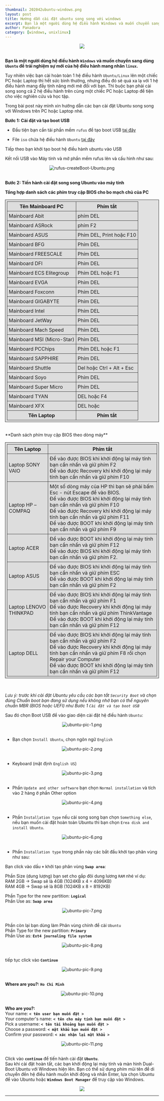 ```yaml
---
thumbnail: 202042ubuntu-windows.png
layout: post
title: Hướng dẫn cài đặt ubuntu song song với windows
excerpt: Bạn là một người dùng hệ điều hành Windows và muốn chuyển sang dùng Ubuntu
author: Panadora
category: [windows, unixlinux]
---
```


<center><img class="img-thumbnail" src="{{site.baseurl}}/image/202042ubuntu-windows.png"></center><br>

**Bạn là một người dùng hệ điều hành `Windows` và muốn chuyển sang dùng `Ubuntu` để trải nghiệm sự mới của hệ điều hành mang nhân `linux`.**

Tuy nhiên việc bạn cài hoàn toàn 1 hệ điều hành `Ubuntu/Linux` lên một chiếc PC hoặc Laptop thì hết sức bình thường, nhưng điều đó sẽ quá xa lạ với 1 hệ điều hành mang đầy tính năng mới mẽ đối với bạn. Thì buộc bạn phải cài song song cả 2 hệ điều hành trên cùng một chiếc PC hoặc Laptop để tiện cho việc nghiên cứu và học tập.

Trong bài post này mình xin hướng dẫn các bạn cài đặt Ubuntu song song với Windows trên PC hoặc Laptop nhé.

**Bước 1: Cài đặt và tạo boot USB**

- Đầu tiện bạn cần tải phần mềm `rufus` để tạo boot USB <a href="https://rufus.ie/">tại đây</a>

- File `iso` chứa hệ điều hành `Ubuntu` <a href="https://ubuntu.com/#download">tại đây</a>

Tiếp theo bạn khởi tạo boot hệ điều hành ubuntu vào USB

Kết nối USB vào Máy tính và mở phần mềm rufus lên và cấu hình như sau:

<center><img class="img-thumbnail" src="https://www.upsieutoc.com/images/2020/04/03/rufus-createBoot-Ubuntu.png" alt="rufus-createBoot-Ubuntu.png" border="0"/></center><br>

**Bước 2: Tiến hành cài đặt song song Ubuntu vào máy tính**

**Tổng hợp danh sách các phím truy cập BIOS cho bo mạch chủ của PC**

<article class="text-blog">
	<style>	
		table, th, td {
		  background: #dddd;
		  border: 1px solid #242424;
		  padding: 8px;
		}
	</style>
	<table>
		<tr>
			<th> Tên Mainboard PC </th>
			<th> Phím tắt </th>
		</tr>
		<tr>
			<td> Mainboard Abit </td>
			<td> phím DEL </td>
		</tr>
		<tr>
			<td> Mainboard ASRock </td>
			<td> phím F2 </td>
		</tr>
		<tr>
			<td> Mainboard ASUS </td>
			<td> Phím DEL, Print hoặc F10 </td>
		</tr>
		<tr>
			<td> Mainboard BFG </td>
			<td> Phím DEL </td>
		</tr>
		<tr>
			<td> Mainboard FREESCALE </td>
			<td> Phím DEL </td>
		</tr>
		<tr>
			<td> Mainboard DFI </td>
			<td> Phím DEL </td>
		</tr>
		<tr>
			<td> Mainboard ECS Elitegroup </td>
			<td> Phím DEL hoặc F1 </td>
		</tr>
		<tr>
			<td> Mainboard EVGA </td>
			<td> Phím DEL </td>
		</tr>
		<tr>
			<td> Mainboard Foxconn </td>
			<td> Phím DEL </td>
		</tr>
		<tr>
			<td> Mainboard GIGABYTE </td>
			<td> Phím DEL </td>
		</tr>
		<tr>
			<td> Mainboard Intel </td>
			<td> Phím DEL </td>
		</tr>
		<tr>
			<td> Mainboard JetWay </td>
			<td> Phím DEL </td>
		</tr>
		<tr>
			<td> Mainboard Mach Speed </td>
			<td> Phím DEL </td>
		</tr>
		<tr>
			<td> Mainboard MSI (Micro-Star) </td>
			<td> Phím DEL </td>
		</tr>
		<tr>
			<td> Mainboard PCChips </td>
			<td> Phím DEL hoặc F1 </td>
		</tr>
		<tr>
			<td> Mainboard SAPPHIRE </td>
			<td> Phím DEL </td>
		</tr>
		<tr>
			<td> Mainboard Shuttle </td>
			<td> Del hoặc Ctrl + Alt + Esc </td>
		</tr>
		<tr>
			<td> Mainboard Soyo </td>
			<td> Phím DEL </td>
		</tr>
		<tr>
			<td> Mainboard Super Micro </td>
			<td> Phím DEL </td>
		</tr>
		<tr>
			<td> Mainboard TYAN </td>
			<td> DEL hoặc F4 </td>
		</tr>
		<tr>
			<td> Mainboard XFX </td>
			<td> DEL hoặc </td>
		</tr>
		<tr>
			<th> Tên Laptop </th>
			<th> Phím tắt </th>
		</tr>
	</table>
</article>
<br>
**Danh sách phím truy cập BIOS theo dòng máy**
<article class="text-blog">
	<style>	
		table, th, td {
		  background: #dddd;
		  border: 1px solid #242424;
		  padding: 5px;
		}
	</style>
	<table>
		<tr>
			<th> Tên Laptop </th>
			<th> Phím tắt </th>
		</tr>
		<tr>
			<td> Laptop SONY VAIO </td>
			<td> 
				Để vào được BIOS khi khởi động lại máy tính bạn cần nhấn và giữ phím F2 <br>
				Để vào được Recovery khi khởi động lại máy tính bạn cần nhấn và giữ phím F10 
			</td>
		</tr>
		<tr>
			<td> Laptop HP – COMPAQ </td>
			<td> 
				Một số dòng máy của HP thì bạn sẽ phải bấm Esc - nút Escape để vào BIOS.<br>
				Để vào được BIOS khi khởi động lại máy tính bạn cần nhấn và giữ phím F10<br>
				Để vào được Recovery khi khởi động lại máy tính bạn cần nhấn và giữ phím F11<br>
				Để vào được BOOT khi khởi động lại máy tính bạn cần nhấn và giữ phím F9
			</td>
		</tr>
		<tr>
			<td> Laptop ACER </td>
			<td> 
				Để vào được BOOT khi khởi động lại máy tính bạn cần nhấn và giữ phím F12<br>
				Để vào được BIOS khi khởi động lại máy tính bạn cần nhấn và giữ phím F2.<br>
			</td>
		</tr>
		<tr>
			<td> Laptop ASUS </td>
			<td> 
				Để vào được BIOS khi khởi động lại máy tính bạn cần nhấn và giữ phím ESC<br>
				Để vào được BOOT khi khởi động lại máy tính bạn cần nhấn và giữ phím F2 
			</td>
		</tr>
		<tr>
			<td> Laptop LENOVO THINKPAD </td>
			<td> 
				Để vào được BIOS khi khởi động lại máy tính bạn cần nhấn và giữ phím F1<br>
				Để vào được Recovery khi khởi động lại máy tính bạn cần nhấn và giữ phím ThinkVantage<br>
				Để vào được BOOT khi khởi động lại máy tính bạn cần nhấn và giữ phím F12 
			</td>
		</tr>
		<tr>
			<td> Laptop DELL </td>
			<td> 
				Để vào được BIOS khi khởi động lại máy tính bạn cần nhấn và giữ phím F2<br>
				Để vào được Recovery khi khởi động lại máy tính bạn cần nhấn và giữ phím F8 rồi chọn Repair your Computer<br>
				Để vào được BOOT khi khởi động lại máy tính bạn cần nhấn và giữ phím F12 
			</td>
		</tr>
	</table>
</article>
<br>

*Lưu ý: trước khi cài đặt Ubuntu yêu cầu các bạn tắt `Security Boot` và chọn đúng Chuẩn boot bạn đang sử dụng nếu không nhớ bạn có thể nguyên chuẩn MBR (BIOS hoặc UEFI) như Bước 1 `Cài đặt và tạo boot USB`*

Sau đó chọn Boot USB để vào giao diện cài đặt hệ điều hành `Ubuntu`:

<center><img class="img-thumbnail" src="https://www.upsieutoc.com/images/2020/04/03/ubuntu-pic-1.png" alt="ubuntu-pic-1.png" border="0"></center><br>

+ Bạn chọn `Install Ubuntu`, chọn ngôn ngữ `English`
<center><img class="img-thumbnail" src="https://www.upsieutoc.com/images/2020/04/03/ubuntu-pic-2.png" alt="ubuntu-pic-2.png" border="0"></center><br>

+ Keyboard (mặt định `English US`)
<center><img class="img-thumbnail" src="https://www.upsieutoc.com/images/2020/04/03/ubuntu-pic-3.png" alt="ubuntu-pic-3.png" border="0"></center><br>

+ Phần `Update and other software` bạn chọn `Normal installation` và tích vào 2 hàng ở phần Other option
<center><img class="img-thumbnail" src="https://www.upsieutoc.com/images/2020/04/03/ubuntu-pic-4.png" alt="ubuntu-pic-4.png" border="0"></center><br>

+ Phần `Installation type` nếu cài song song bạn chọn `Something else`, nếu bạn muốn cài đặt hoàn toàn Ubuntu thì bạn chọn `Erea disk and install Ubuntu`.
<center><img class="img-thumbnail" src="https://www.upsieutoc.com/images/2020/04/03/ubuntu-pic-6.png" alt="ubuntu-pic-6.png" border="0"></center><br>

+ Phần `Installation type` trong phần này các bắt đầu khởi tạo phân vùng như sau:

Bạn click vào dấu **`+`** khởi tạo phân vùng **`Swap area`**:

Phần Size (dung lượng) bạn set cho gắp đôi dung lương `RAM` nhé ví dụ:<br>
RAM 2GB -> Swap sẽ là 4GB (1024KB x 4 = 4096KB)<br>
RAM 4GB -> Swap sẽ là 8GB (1024KB x 8 = 8192KB)

Phần Type for the new partition: **`Logical`**<br>
Phần Use as: **`Swap area`**

<center><img class="img-thumbnail" src="https://www.upsieutoc.com/images/2020/04/03/ubuntu-pic-7.png" alt="ubuntu-pic-7.png" border="0"></center><br>

Phần còn lại bạn dùng làm Phân vùng chính để cài `Ubuntu` <br>
Phần Type for the new partition: **`Primary`** <br>
Phần Use as: **`Ext4 journaling file system`**

<center><img class="img-thumbnail" src="https://www.upsieutoc.com/images/2020/04/03/ubuntu-pic-8.png" alt="ubuntu-pic-8.png" border="0"></center><br>

tiếp tục click vào **`Continue`**

<center><img class="img-thumbnail" src="https://www.upsieutoc.com/images/2020/04/03/ubuntu-pic-9.png" alt="ubuntu-pic-9.png" border="0"></center><br>

**Where are you?: `Ho Chi Minh`**
<center><img class="img-thumbnail" src="https://www.upsieutoc.com/images/2020/04/03/ubuntu-pic-10.png" alt="ubuntu-pic-10.png" border="0"></center><br>

**Who are you?:**<br>
Your name: **`< tên user bạn muốn đặt >`**<br>
Your computer's name: **`< tên cho máy tính bạn muốn đặt >`**<br>
Pick a username: **`< tên tài khoảng bạn muốn đặt >`**<br>
Choose a password: **`< mật khẩu bạn muốn đặt >`**<br>
Confirm your password: **`< xác nhận lại mật khẩu >`**

<center><img class="img-thumbnail" src="https://www.upsieutoc.com/images/2020/04/03/ubuntu-pic-11.png" alt="ubuntu-pic-11.png" border="0"></center><br>

Click vào **`continue`** để tiến hành cài đặt **`Ubuntu`**.<br>
Sau khi cài đặt hoàn tất, các bạn khởi động lại máy tính và màn hình Dual-Boot Ubuntu với Windows hiện lên. Bạn có thể sử dụng phím mũi tên để di chuyển đến hệ điều hành muốn khởi động và nhấn Enter, lựa chọn Ubuntu để vào Ubuntu hoặc **`Windows Boot Manager`** để truy cập vào Windows.

<center><img class="img-thumbnail" src="https://privatstrand.dirkschmidtke.de/wp-content/ubuntu-18.04-welcome.jpg"></center>
<hr>